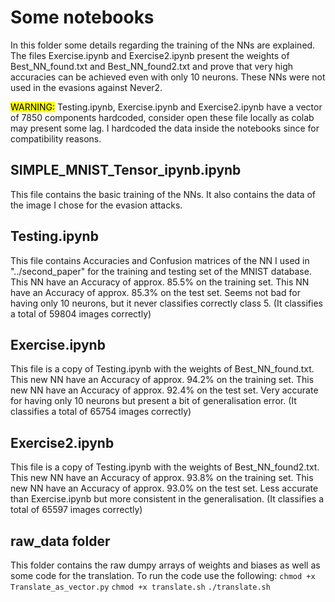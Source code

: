 # Some notebooks

In this folder some details regarding the training of the NNs are explained.
The files Exercise.ipynb and Exercise2.ipynb present the weights of Best_NN_found.txt and Best_NN_found2.txt and prove that very high accuracies can be achieved even with only 10 neurons. These NNs were not used in the evasions against Never2.

<mark>WARNING:</mark> Testing.ipynb, Exercise.ipynb and Exercise2.ipynb have a vector of 7850 components hardcoded, consider open these file locally as colab may present some lag.
I hardcoded the data inside the notebooks since for compatibility reasons.

## SIMPLE_MNIST_Tensor_ipynb.ipynb

This file contains the basic training of the NNs.
It also contains the data of the image I chose for the evasion attacks.

## Testing.ipynb

This file contains Accuracies and Confusion matrices of the NN I used in "../second_paper" for the training and testing set of the MNIST database.
This NN have an Accuracy of approx. 85.5% on the training set.
This NN have an Accuracy of approx. 85.3% on the test set.
Seems not bad for having only 10 neurons, but it never classifies correctly class 5. (It classifies a total of 59804 images correctly)

## Exercise.ipynb

This file is a copy of Testing.ipynb with the weights of Best_NN_found.txt. 
This new NN have an Accuracy of approx. 94.2% on the training set.
This new NN have an Accuracy of approx. 92.4% on the test set.
Very accurate for having only 10 neurons but present a bit of generalisation error. (It classifies a total of 65754 images correctly)

## Exercise2.ipynb

This file is a copy of Testing.ipynb with the weights of Best_NN_found2.txt. 
This new NN have an Accuracy of approx. 93.8% on the training set.
This new NN have an Accuracy of approx. 93.0% on the test set.
Less accurate than Exercise.ipynb but more consistent in the generalisation. (It classifies a total of 65597 images correctly)

## raw_data folder

This folder contains the raw dumpy arrays of weights and biases as well as some code for the translation.
To run the code use the following:
`chmod +x Translate_as_vector.py`
`chmod +x translate.sh`
`./translate.sh`






